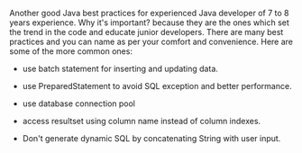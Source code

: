 Another good Java best practices for experienced Java developer of 7 to
8 years experience. Why it's important? because they are the ones which
set the trend in the code and educate junior developers. There are many
best practices and you can name as per your comfort and convenience.
Here are some of the more common ones:

- use batch statement for inserting and updating data.

- use PreparedStatement to avoid SQL exception and better performance.

- use database connection pool

- access resultset using column name instead of column indexes.

- Don't generate dynamic SQL by concatenating String with user input.
